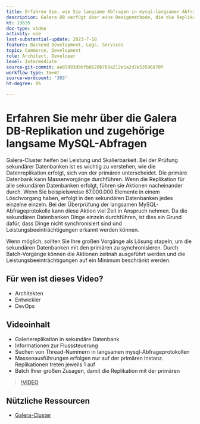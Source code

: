 ```yaml
---
title: Erfahren Sie, wie Sie langsame Abfragen in mysql-langsamen Abfragelogs finden und warum die Galera DB-Replikationsdesignmethode der Grund sein kann.
description: Galera DB verfügt über eine Designmethode, die die Replikation von Daten in sekundäre Datenbanken länger dauert als die primäre Datenbank. Erfahren Sie, wie Sie diese Ereignisse im langsamen mysql-Abfrageprotokoll finden, und den Grund, warum Sie Einträge in langsamen Abfragelogs sehen, und wie Sie sie in Zukunft vielleicht verhindern können.
kt: 13635
doc-type: video
activity: use
last-substantial-update: 2023-7-18
feature: Backend Development, Logs, Services
topic: Commerce, Development
role: Architect, Developer
level: Intermediate
source-git-commit: ae85993d98fb8620b763a212e5a2d7e53596870f
workflow-type: tm+mt
source-wordcount: '303'
ht-degree: 0%

---
```


# Erfahren Sie mehr über die Galera DB-Replikation und zugehörige langsame MySQL-Abfragen

Galera-Cluster helfen bei Leistung und Skalierbarkeit. Bei der Prüfung sekundärer Datenbanken ist es wichtig zu verstehen, wie die Datenreplikation erfolgt, sich von der primären unterscheidet. Die primäre Datenbank kann Massenvorgänge durchführen. Wenn die Replikation für alle sekundären Datenbanken erfolgt, führen sie Aktionen nacheinander durch. Wenn Sie beispielsweise 67.000.000 Elemente in einem Löschvorgang haben, erfolgt in den sekundären Datenbanken jedes einzelne einzeln. Bei der Überprüfung der langsamen MySQL-Abfrageprotokolle kann diese Aktion viel Zeit in Anspruch nehmen. Da die sekundären Datenbanken Dinge einzeln durchführen, ist dies ein Grund dafür, dass Dinge nicht synchronisiert sind und Leistungsbeeinträchtigungen erkannt werden können.

Wenn möglich, sollten Sie Ihre großen Vorgänge als Lösung stapeln, um die sekundären Datenbanken mit den primären zu synchronisieren. Durch Batch-Vorgänge können die Aktionen zeitnah ausgeführt werden und die Leistungsbeeinträchtigungen auf ein Minimum beschränkt werden.

## Für wen ist dieses Video?

- Architekten
- Entwickler
- DevOps

## Videoinhalt

- Galeriereplikation in sekundäre Datenbank
- Informationen zur Flusssteuerung
- Suchen von Thread-Nummern in langsamen mysql-Abfrageprotokollen
- Massenausführungen erfolgen nur auf der primären Instanz. Replikationen treten jeweils 1 auf
- Batch Ihrer großen Zusagen, damit die Replikation mit der primären

>[!VIDEO](https://video.tv.adobe.com/v/3421688?learn=on)

## Nützliche Ressourcen

- [Galera-Cluster](https://galeracluster.com/)
